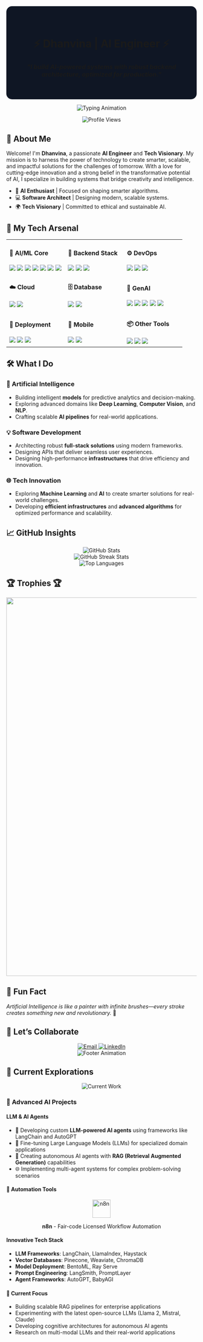<div align="center" style="background-color: #0f1624; padding: 40px; border-radius: 15px;">
  
# **⚡ Dhanvina | AI Engineer ⚡**
### _"**I build AI-powered systems** with **robust backend architecture**, optimized for **production**."_
  
</div>


<p align="center">
  <img src="https://readme-typing-svg.herokuapp.com?font=Roboto+Mono&size=28&duration=3000&pause=1000&color=F7DF1E&background=0F1624&center=true&vCenter=true&width=900&height=50&lines=Artificial+Intelligence+Engineer;Open+Source+Contributor+%7C+Production+Ready+AI;Exploring+the+Future+of+AI+and+Beyond" alt="Typing Animation">
</p>

<div align="center">
  <img src="https://komarev.com/ghpvc/?username=dhanvina&label=Profile%20views&color=0e75b6&style=flat" alt="Profile Views">
</div>


## 🌟 **About Me**

Welcome! I'm **Dhanvina**, a passionate **AI Engineer** and **Tech Visionary**. My mission is to harness the power of technology to create smarter, scalable, and impactful solutions for the challenges of tomorrow. With a love for cutting-edge innovation and a strong belief in the transformative potential of AI, I specialize in building systems that bridge creativity and intelligence.

- 🧠 **AI Enthusiast** | Focused on shaping smarter algorithms.  
- 💻 **Software Architect** | Designing modern, scalable systems.  
- 🌍 **Tech Visionary** | Committed to ethical and sustainable AI.


## 🚀 **My Tech Arsenal**

<table width="100%">
  <tr>
    <td width="33%">
      <h4>🤖 AI/ML Core</h4>
      <img src="https://img.shields.io/badge/Python-3776AB?logo=python&logoColor=white">
      <img src="https://img.shields.io/badge/Scikit_Learn-F7931E?logo=scikit-learn&logoColor=white">
      <img src="https://img.shields.io/badge/Pandas-150458?logo=pandas&logoColor=white">
      <img src="https://img.shields.io/badge/Numpy-013243?logo=numpy&logoColor=white">
      <img src="https://img.shields.io/badge/PyTorch-EE4C2C?logo=pytorch&logoColor=white">
      <img src="https://img.shields.io/badge/TensorFlow-FF6F00?logo=tensorflow&logoColor=white">
      <img src="https://img.shields.io/badge/OpenCV-5C3EE8?logo=opencv&logoColor=white">
    </td>
    <td width="33%">
      <h4>🔧 Backend Stack</h4>
      <img src="https://img.shields.io/badge/Django-092E20?logo=django&logoColor=white">
      <img src="https://img.shields.io/badge/Flask-000000?logo=flask&logoColor=white">
      <img src="https://img.shields.io/badge/FastAPI-009688?logo=fastapi&logoColor=white">
    </td>
    <td width="33%">
      <h4>⚙️ DevOps</h4>
      <img src="https://img.shields.io/badge/GitHub_Actions-2088FF?logo=github-actions&logoColor=white">
      <img src="https://img.shields.io/badge/Pytest-0A9EDC?logo=pytest&logoColor=white">
      <img src="https://img.shields.io/badge/Git-F05032?logo=git&logoColor=white">
    </td>
  </tr>
  <tr>
    <td width="33%">
      <h4>☁️ Cloud</h4>
      <img src="https://img.shields.io/badge/AWS-232F3E?logo=amazon-aws&logoColor=white&labelColor=232F3E">
      <img src="https://img.shields.io/badge/Azure-0078D4?logo=microsoft-azure&logoColor=white&labelColor=0078D4">
    </td>
    <td width="33%">
      <h4>🗄️ Database</h4>
      <img src="https://img.shields.io/badge/MySQL-4479A1?logo=mysql&logoColor=white">
      <img src="https://img.shields.io/badge/MongoDB-47A248?logo=mongodb&logoColor=white">
    </td>
    <td width="33%">
      <h4>🧠 GenAI</h4>
      <img src="https://img.shields.io/badge/OpenAI-412991?logo=openai&logoColor=white">
      <img src="https://img.shields.io/badge/LangChain-000000?logo=langchain&logoColor=white">
      <img src="https://img.shields.io/badge/Hugging_Face-FFD21F?logo=huggingface&logoColor=black">
      <img src="https://img.shields.io/badge/Ollama-000000?logo=ollama&logoColor=white">
      <img src="https://img.shields.io/badge/Gemini-4285F4?logo=google&logoColor=white">
    </td>
  </tr>
  <tr>
    <td width="33%">
      <h4>🚀 Deployment</h4>
      <img src="https://img.shields.io/badge/Docker-2496ED?logo=docker&logoColor=white">
      <img src="https://img.shields.io/badge/Vercel-000000?logo=vercel&logoColor=white">
      <img src="https://img.shields.io/badge/Render-46E3B7?logo=render&logoColor=black">
    </td>
    <td width="33%">
      <h4>📱 Mobile</h4>
      <img src="https://img.shields.io/badge/Flutter-02569B?logo=flutter&logoColor=white">
      <img src="https://img.shields.io/badge/Dart-0175C2?logo=dart&logoColor=white">
    </td>
    <td width="33%">
      <h4>📦 Other Tools</h4>
      <img src="https://img.shields.io/badge/Jupyter-F37626?logo=jupyter&logoColor=white">
      <img src="https://img.shields.io/badge/Kaggle-20BEFF?logo=kaggle&logoColor=white">
      <img src="https://img.shields.io/badge/Colab-F9AB00?logo=googlecolab&logoColor=white">
    </td>
  </tr>
</table>

## 🛠️ **What I Do**

### **🚨 Artificial Intelligence**
- Building intelligent **models** for predictive analytics and decision-making.  
- Exploring advanced domains like **Deep Learning**, **Computer Vision**, and **NLP**.  
- Crafting scalable **AI pipelines** for real-world applications.  

### **💡 Software Development**
- Architecting robust **full-stack solutions** using modern frameworks.  
- Designing APIs that deliver seamless user experiences.
- Designing high-performance **infrastructures** that drive efficiency and innovation.  

### **🌐 Tech Innovation**
- Exploring **Machine Learning** and **AI** to create smarter solutions for real-world challenges.
- Developing **efficient infrastructures** and **advanced algorithms** for optimized performance and scalability.  




## 📈 **GitHub Insights**

<div align="center">
  <img src="https://github-readme-stats.vercel.app/api?username=dhanvina&show_icons=true&theme=radical&count_private=true" alt="GitHub Stats" />
  <br>
  <img src="https://github-readme-streak-stats.herokuapp.com/?user=dhanvina&theme=radical" alt="GitHub Streak Stats">
  <br>
  <img src="https://github-readme-stats.vercel.app/api/top-langs/?username=dhanvina&layout=compact&theme=radical" alt="Top Languages">
</div>



## 🏆 Trophies 🏆

<p align="left">
<img width=1000 src="https://github-profile-trophy.vercel.app/?username=dhanvina&column=7&theme=gruvbox&no-frame=true"/>
</p>



## 🌟 **Fun Fact**

_Artificial Intelligence is like a painter with infinite brushes—every stroke creates something new and revolutionary._ 🎨


## 💬 **Let’s Collaborate**
<div align="center">
  <a href="mailto:ndhanvina07@gmail.com">
    <img src="https://img.shields.io/badge/Email-Contact-D14836?style=for-the-badge&logo=gmail&logoColor=white" alt="Email">
  </a>
  <a href="https://www.linkedin.com/in/ndhanvina/">
    <img src="https://img.shields.io/badge/LinkedIn-Connect-0077B5?style=for-the-badge&logo=linkedin&logoColor=white" alt="LinkedIn">
  </a>
</div>


<div align="center">
  <img src="https://readme-typing-svg.herokuapp.com?font=Roboto+Mono&size=20&duration=3000&pause=1000&color=FFFFFF&center=true&vCenter=true&width=700&height=30&lines=🚀+Let's+Build+the+Future+Together!+🌌" alt="Footer Animation">
</div> 

## 🔬 **Current Explorations**

<div align="center">
  <img src="https://readme-typing-svg.herokuapp.com?font=Roboto+Mono&size=24&duration=3000&pause=1000&color=00FFB3&background=0F1624&center=true&vCenter=true&width=800&height=45&lines=Building+Next-Gen+AI+Agents;Exploring+Large+Language+Models;Pushing+Boundaries+of+AI" alt="Current Work">
</div>

### 🤖 **Advanced AI Projects**

#### LLM & AI Agents
- 🧠 Developing custom **LLM-powered AI agents** using frameworks like LangChain and AutoGPT
- 🔄 Fine-tuning Large Language Models (LLMs) for specialized domain applications
- 🎯 Creating autonomous AI agents with **RAG (Retrieval Augmented Generation)** capabilities
- 🌐 Implementing multi-agent systems for complex problem-solving scenarios

#### 🤖 Automation Tools
<div align="center">
  <img src="https://n8n.io/favicon.ico" alt="n8n" width="48" height="48"/>
  <p><strong>n8n</strong> - Fair-code Licensed Workflow Automation</p>
</div>

#### Innovative Tech Stack
- **LLM Frameworks**: LangChain, LlamaIndex, Haystack
- **Vector Databases**: Pinecone, Weaviate, ChromaDB
- **Model Deployment**: BentoML, Ray Serve
- **Prompt Engineering**: LangSmith, PromptLayer
- **Agent Frameworks**: AutoGPT, BabyAGI

#### 🎯 Current Focus
- Building scalable RAG pipelines for enterprise applications
- Experimenting with the latest open-source LLMs (Llama 2, Mistral, Claude)
- Developing cognitive architectures for autonomous AI agents
- Research on multi-modal LLMs and their real-world applications
